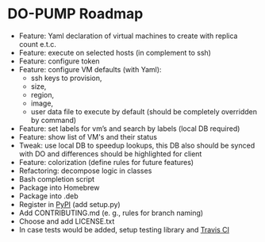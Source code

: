 # DO-PUMP Roadmap

- Feature: Yaml declaration of virtual machines to create with replica count e.t.c.
- Feature: execute on selected hosts (in complement to ssh)
- Feature: configure token
- Feature: configure VM defaults (with Yaml):
    - ssh keys to provision,
    - size,
    - region,
    - image,
    - user data file to execute by default (should be completely overridden by command)
- Feature: set labels for vm’s and search by labels (local DB required)
- Feature: show list of VM's and their status
- Tweak: use local DB to speedup lookups, this DB also should be synced with DO and differences should be highlighted for client
- Feature: colorization (define rules for future features)
- Refactoring: decompose logic in classes
- Bash completion script
- Package into Homebrew
- Package into .deb
- Register in [PyPI](https://pypi.python.org/pypi) (add setup.py)
- Add CONTRIBUTING.md (e. g., rules for branch naming)
- Choose and add LICENSE.txt
- In case tests would be added, setup testing library and [Travis CI](http://docs.travis-ci.com/user/languages/python/)
